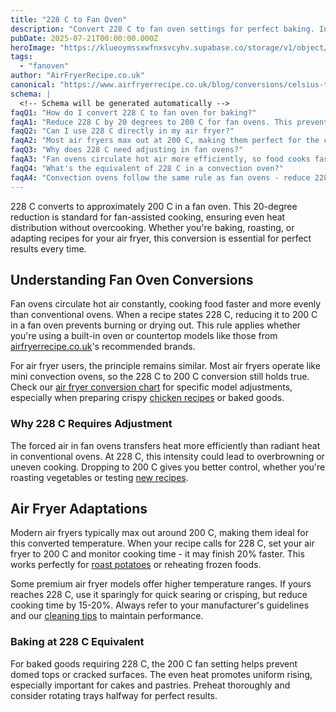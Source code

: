 ```yaml
---
title: "228 C to Fan Oven"
description: "Convert 228 C to fan oven settings for perfect baking. Includes air fryer equivalents and temperature tips for UK kitchens."
pubDate: 2025-07-21T00:00:00.000Z
heroImage: "https://klueoymssxwfnxsvcyhv.supabase.co/storage/v1/object/public/Shmucket/228-c-to-fan-oven.png"
tags:
  - "fanoven"
author: "AirFryerRecipe.co.uk"
canonical: "https://www.airfryerrecipe.co.uk/blog/conversions/celsius-to-fan-oven/228-c-to-fan-oven"
schema: |
  <!-- Schema will be generated automatically -->
faqQ1: "How do I convert 228 C to fan oven for baking?"
faqA1: "Reduce 228 C by 20 degrees to 200 C for fan ovens. This prevents overbrowning while ensuring even cooking. For air fryers, use 200 C but check food 5 minutes earlier than recipe suggests."
faqQ2: "Can I use 228 C directly in my air fryer?"
faqA2: "Most air fryers max out at 200 C, making them perfect for the converted 228 C fan oven temperature. If your model reaches higher, use 228 C sparingly for quick crisping with reduced time."
faqQ3: "Why does 228 C need adjusting in fan ovens?"
faqA3: "Fan ovens circulate hot air more efficiently, so food cooks faster. The 20-degree reduction from 228 C to 200 C compensates for this intensity, preventing burnt edges while maintaining proper internal cooking."
faqQ4: "What's the equivalent of 228 C in a convection oven?"
faqA4: "Convection ovens follow the same rule as fan ovens - reduce 228 C by 20 degrees to 200 C. This applies whether you're using a full-size oven or compact air fryer convection models."
---
```

<p>228 C converts to approximately 200 C in a fan oven. This 20-degree reduction is standard for fan-assisted cooking, ensuring even heat distribution without overcooking. Whether you're baking, roasting, or adapting recipes for your air fryer, this conversion is essential for perfect results every time.</p>

<h2>Understanding Fan Oven Conversions</h2>
<p>Fan ovens circulate hot air constantly, cooking food faster and more evenly than conventional ovens. When a recipe states 228 C, reducing it to 200 C in a fan oven prevents burning or drying out. This rule applies whether you're using a built-in oven or countertop models like those from <a href=https://www.airfryerrecipe.co.uk>airfryerrecipe.co.uk</a>'s recommended brands.</p>
<p>For air fryer users, the principle remains similar. Most air fryers operate like mini convection ovens, so the 228 C to 200 C conversion still holds true. Check our <a href=https://www.airfryerrecipe.co.uk/air-fryer-conversion-chart>air fryer conversion chart</a> for specific model adjustments, especially when preparing crispy <a href=https://www.airfryerrecipe.co.uk/recipe-category/chicken>chicken recipes</a> or baked goods.</p>

<h3>Why 228 C Requires Adjustment</h3>
<p>The forced air in fan ovens transfers heat more efficiently than radiant heat in conventional ovens. At 228 C, this intensity could lead to overbrowning or uneven cooking. Dropping to 200 C gives you better control, whether you're roasting vegetables or testing <a href=https://www.airfryerrecipe.co.uk/recipes>new recipes</a>.</p>

<h2>Air Fryer Adaptations</h2>
<p>Modern air fryers typically max out around 200 C, making them ideal for this converted temperature. When your recipe calls for 228 C, set your air fryer to 200 C and monitor cooking time - it may finish 20% faster. This works perfectly for <a href=https://www.airfryerrecipe.co.uk/recipe-category/potatoes>roast potatoes</a> or reheating frozen foods.</p>
<p>Some premium air fryer models offer higher temperature ranges. If yours reaches 228 C, use it sparingly for quick searing or crisping, but reduce cooking time by 15-20%. Always refer to your manufacturer's guidelines and our <a href=https://www.airfryerrecipe.co.uk/air-fryer-cleaner>cleaning tips</a> to maintain performance.</p>

<h3>Baking at 228 C Equivalent</h3>
<p>For baked goods requiring 228 C, the 200 C fan setting helps prevent domed tops or cracked surfaces. The even heat promotes uniform rising, especially important for cakes and pastries. Preheat thoroughly and consider rotating trays halfway for perfect results.</p>
